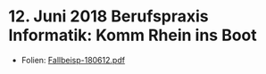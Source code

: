 # 12. Juni 2018 Berufspraxis Informatik: Komm Rhein ins Boot
* Folien: [Fallbeisp-180612.pdf](Fallbeisp-180612.pdf)
